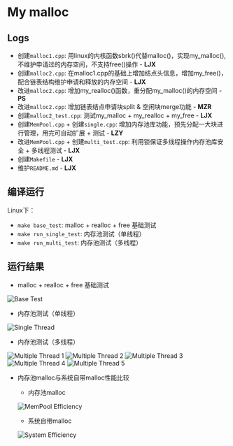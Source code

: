# My malloc
## Logs
- 创建`malloc1.cpp`: 用linux的内核函数sbrk()代替malloc()，实现my_malloc(), 不维护申请过的内存空间，不支持free()操作 - **LJX**
- 创建`malloc2.cpp`: 在malloc1.cpp的基础上增加结点头信息，增加my_free()，配合链表结构维护申请和释放的内存空间 - **LJX**
- 改进`malloc2.cpp`: 增加my_realloc()函数，重分配my_malloc()的内存空间 - **PS**
- 改进`malloc2.cpp`: 增加链表结点申请块split & 空闲块merge功能 - **MZR**
- 创建`malloc2_test.cpp`: 测试my_malloc + my_realloc + my_free - **LJX**
- 创建`MemPool.cpp` + 创建`single.cpp`: 增加内存池库功能，预先分配一大块进行管理，用完可自动扩展 + 测试 - **LZY**
- 改进`MemPool.cpp` + 创建`multi_test.cpp`: 利用锁保证多线程操作内存池库安全 + 多线程测试 - **LJX**
- 创建`Makefile` - **LJX**
- 维护`README.md` - **LJX**
## 编译运行

Linux下：
- `make base_test`: malloc + realloc + free 基础测试
- `make run_single_test`: 内存池测试（单线程）
- `make run_multi_test`: 内存池测试（多线程）

## 运行结果

- malloc + realloc + free 基础测试

![Base Test](imgs/base_test.jpg)

- 内存池测试（单线程）

![Single Thread](imgs/single_thread.jpg)

- 内存池测试（多线程）

![Multiple Thread 1](imgs/multi_thread1.jpg)
![Multiple Thread 2](imgs/multi_thread2.jpg)
![Multiple Thread 3](imgs/multi_thread3.jpg)
![Multiple Thread 4](imgs/multi_thread4.jpg)
![Multiple Thread 5](imgs/multi_thread5.jpg)

- 内存池malloc与系统自带malloc性能比较

    - 内存池malloc
    
    ![MemPool Efficiency](imgs/mempool.jpg)
   
    - 系统自带malloc

    ![System Efficiency](imgs/system_malloc.jpg)